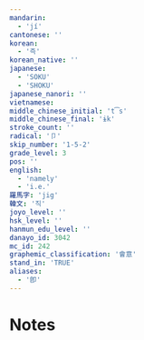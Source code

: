 ```yaml
---
mandarin:
  - 'jí'
cantonese: ''
korean:
  - '즉'
korean_native: ''
japanese:
  - 'SOKU'
  - 'SHOKU'
japanese_nanori: ''
vietnamese:
middle_chinese_initial: 't͡s'
middle_chinese_final: 'ɨk'
stroke_count: ''
radical: '卩'
skip_number: '1-5-2'
grade_level: 3
pos: ''
english:
  - 'namely'
  - 'i.e.'
羅馬字: 'jig'
韓文: '직'
joyo_level: ''
hsk_level: ''
hanmun_edu_level: ''
danayo_id: 3042
mc_id: 242
graphemic_classification: '會意'
stand_in: 'TRUE'
aliases:
  - '卽'
---
```


# Notes
